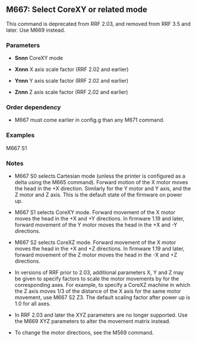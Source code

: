 ## M667: Select CoreXY or related mode

This command is deprecated from RRF 2.03, and removed from RRF 3.5 and later. Use M669 instead.

### Parameters

- **Snnn** CoreXY mode

- **Xnnn** X axis scale factor (RRF 2.02 and earlier)

- **Ynnn** Y axis scale factor (RRF 2.02 and earlier)

- **Znnn** Z axis scale factor (RRF 2.02 and earlier)

### Order dependency

- M667 must come earlier in config.g than any M671 command.

### Examples

M667 S1

### Notes

- M667 S0 selects Cartesian mode (unless the printer is configured as a delta using the M665 command). Forward motion of the X motor moves the head in the +X direction. Similarly for the Y motor and Y axis, and the Z motor and Z axis. This is the default state of the firmware on power up.

- M667 S1 selects CoreXY mode. Forward movement of the X motor moves the head in the +X and +Y directions. In firmware 1.19 and later, forward movement of the Y motor moves the head in the +X and -Y directions.

- M667 S2 selects CoreXZ mode. Forward movement of the X motor moves the head in the +X and +Z directions. In firmware 1.19 and later, forward movement of the Z motor moves the head in the -X and +Z directions.

- In versions of RRF prior to 2.03, additional parameters X, Y and Z may be given to specify factors to scale the motor movements by for the corresponding axes. For example, to specify a CoreXZ machine in which the Z axis moves 1/3 of the distance of the X axis for the same motor movement, use M667 S2 Z3. The default scaling factor after power up is 1.0 for all axes.

- In RRF 2.03 and later the XYZ parameters are no longer supported. Use the M669 XYZ parameters to alter the movement matrix instead.

- To change the motor directions, see the M569 command.

